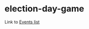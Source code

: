 # election-day-game

Link to [Events list](https://docs.google.com/spreadsheets/d/1PIOFeKku5qtU5evOseMrW_0kZXuj5C8ZIzAj27QAqfk/edit#gid=0)
